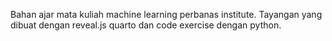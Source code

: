 Bahan ajar mata kuliah machine learning perbanas institute. Tayangan yang dibuat dengan reveal.js quarto dan code exercise dengan python.
